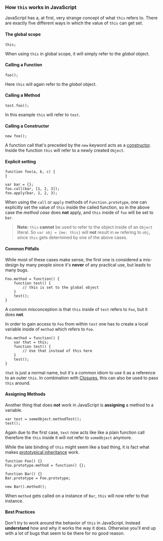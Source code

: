 ### How `this` works in JavaScript

JavaScript has a, at first, very strange concept of what `this` refers to.
There are exactly five different ways in which the value of `this` can get set.

#### The global scope

    this;

When using `this` in global scope, it will simply refer to the *global* object.

#### Calling a Function

    foo();

Here `this` will again refer to the *global* object.

#### Calling a Method

    test.foo(); 

In this example `this` will refer to `test`.

#### Calling a Constructor

    new foo(); 

A function call that's preceded by the `new` keyword acts as
a [constructor](#constructors). Inside the function `this` will refer to a newly
created `Object`.

#### Explicit setting

    function foo(a, b, c) {
    }
                          
    var bar = {};
    foo.call(bar, [1, 2, 3]);
    foo.apply(bar, 1, 2, 3);

When using the `call` or `apply` methods of `Function.prototype`, one can 
explicitly set the value of `this` inside the called function, so in the above
case the *method case* does **not** apply, and `this` inside of `foo` will be
set to `bar`.

> **Note:** `this` **cannot** be used to refer to the object inside of an `Object`
> literal. So `var obj = {me: this}` will **not** result in `me` refering to
> `obj`, since `this` gets determined by one of the above cases.

#### Common Pitfalls

While most of these cases make sense, the first one is considered a mis-design 
by many people since it's **never** of any practical use, but leads to many bugs.

    Foo.method = function() {
        function test() {
            // this is set to the global object
        }
        test();
    }

A common misconception is that `this` inside of `test` refers to `Foo`, but it 
does **not**.

In order to gain access to `Foo` from within `test` one has to create a local
variable inside of `method` which refers to `Foo`.

    Foo.method = function() {
        var that = this;
        function test() {
            // Use that instead of this here
        }
        test();
    }

`that` is just a normal name, but it's a common idiom to use it as a reference
to an outer `this`. In combination with [Closures](#closures-and-references), 
this can also be used to pass `this` around.

#### Assigning Methods

Another thing that does **not** work in JavaScript is **assigning** a method to
a variable.

    var test = someObject.methodTest();
    test();

Again due to the first case, `test` now acts like like a plain function call
therefore the `this` inside it will not refer to `someObject` anymore.

While the late binding of `this` might seem like a bad thing, it is fact what
makes [prototypical inheritance](#the-prototype) work. 

    
    function Foo() {}
    Foo.prototype.method = function() {};

    function Bar() {}
    Bar.prototype = Foo.prototype;

    new Bar().method();

When `method` gets called on a instance of `Bar`, `this` will now refer to that
instance.  

#### Best Practices
Don't try to work around the behavior of `this` in JavaScript. Instead
**understand** how and why it works the way it does. Otherwise you'll end up with
a lot of bugs that seem to be there for no good reason.

